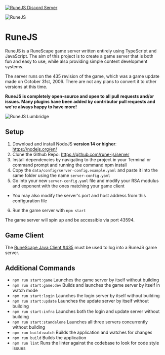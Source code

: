 [![RuneJS Discord Server](https://img.shields.io/discord/678751302297059336?label=RuneJS%20Discord&logo=discord)](https://discord.gg/5P74nSh)


![RuneJS](https://i.imgur.com/pmkdSfc.png)

# RuneJS

RuneJS is a RuneScape game server written entirely using TypeScript and JavaScript. The aim of this project is to create a game server that is both fun and easy to use, while also providing simple content development systems.

The server runs on the 435 revision of the game, which was a game update made on October 31st, 2006. There are not any plans to convert it to other versions at this time.

**RuneJS is completely open-source and open to all pull requests and/or issues. Many plugins have been added by contributor pull requests and we're always happy to have more!**

![RuneJS Lumbridge](https://prnt.sc/10krr67)

## Setup

1. Download and install NodeJS **version 14 or higher**: https://nodejs.org/en/
2. Clone the Github Repo: https://github.com/rune-js/server
3. Install dependencies by navigating to the project in your Terminal or command prompt and running the command npm install
4. Copy the `data/config/server-config.example.yaml` and paste it into the same folder using the name `server-config.yaml`
5. Go into your new `server-config.yaml` file and modify your RSA modulus and exponent with the ones matching your game client
  - You may also modify the server's port and host address from this configuration file
6. Run the game server with `npm start`

The game server will spin up and be accessible via port 43594.

## Game Client

The [RuneScape Java Client #435](https://github.com/rune-js/refactored-client-435) must be used to log into a RuneJS game server.

## Additional Commands
* `npm run start:game` Launches the game server by itself without building
* `npm run start:game:dev` Builds and launches the game server by itself in watch mode
* `npm run start:login` Launches the login server by itself without building
* `npm run start:update` Launches the update server by itself without building
* `npm run start:infra` Launches both the login and update server without building
* `npm run start:standalone` Launches all three servers concurrently without building
* `npm run build:watch` Builds the application and watches for changes
* `npm run build` Builds the application
* `npm run lint` Runs the linter against the codebase to look for code style issues
